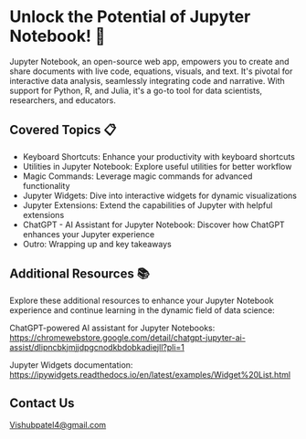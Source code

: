 # Unlock the Potential of Jupyter Notebook! 🚀

Jupyter Notebook, an open-source web app, empowers you to create and share documents with live code, equations, visuals, and text. It's pivotal for interactive data analysis, seamlessly integrating code and narrative. With support for Python, R, and Julia, it's a go-to tool for data scientists, researchers, and educators.

## Covered Topics 📋

- Keyboard Shortcuts: Enhance your productivity with keyboard shortcuts
- Utilities in Jupyter Notebook: Explore useful utilities for better workflow
- Magic Commands: Leverage magic commands for advanced functionality
- Jupyter Widgets: Dive into interactive widgets for dynamic visualizations
- Jupyter Extensions: Extend the capabilities of Jupyter with helpful extensions
- ChatGPT - AI Assistant for Jupyter Notebook: Discover how ChatGPT enhances your Jupyter experience
- Outro: Wrapping up and key takeaways

## Additional Resources 📚

Explore these additional resources to enhance your Jupyter Notebook experience and continue learning in the dynamic field of data science:

ChatGPT-powered AI assistant for Jupyter Notebooks: 
https://chromewebstore.google.com/detail/chatgpt-jupyter-ai-assist/dlipncbkjmjjdpgcnodkbdobkadiejll?pli=1

Jupyter Widgets documentation:
https://ipywidgets.readthedocs.io/en/latest/examples/Widget%20List.html


## Contact Us
Vishubpatel4@gmail.com

